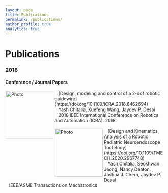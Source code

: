 ```yaml
---
layout: page
title: Publications
permalink: /publications/
author_profile: true
analytics: true
---
```


# Publications

### 2018
#### Conference / Journal Papers

<img align="left" src="https://hrtlab.github.io/_pages/photos/FBG.gif" alt="Photo" style="width: 150px; border-radius: 1px; padding: 1px 1px 10px 1px"/>
&nbsp;&nbsp;&nbsp;[Design, modeling and control of a 2-dof robotic guidewire](https://doi.org/10.1109/ICRA.2018.8462694)<br />
&nbsp;&nbsp;&nbsp;Yash Chitalia, Xuefeng Wang, Jaydev P. Desai<br />
&nbsp;&nbsp;&nbsp;2018 IEEE International Conference on Robotics and Automation (ICRA). 2018.

<br />
<br />

<img align="left" src="https://hrtlab.github.io/_pages/photos/Tempgif.gif" alt="Photo" style="width: 150px; border-radius: 1px; padding: 1px 1px 10px 1px"/>
&nbsp;&nbsp;&nbsp;[Design and Kinematics Analysis of a Robotic Pediatric Neuroendoscope Tool Body](https://doi.org/10.1109/TMECH.2020.2967748)<br />
&nbsp;&nbsp;&nbsp;Yash Chitalia, Seokhwan Jeong, Nancy Deaton, Joshua J. Chern, Jaydev P. Desai<br />
&nbsp;&nbsp;&nbsp;IEEE/ASME Transactions on Mechatronics
